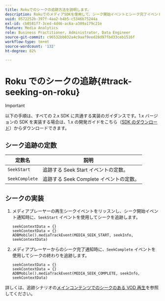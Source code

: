 ```yaml
---
title: Rokuでのシークの追跡方法を説明します。
description: RokuでのメディアSDKを使用して、シーク開始イベントとシーク完了イベントを追跡する方法について説明します。
uuid: 0572252b-397f-4aa2-b4b5-c5346b75244a
exl-id: cb0581f7-3ced-4d46-ac6a-a309a179c21e
feature: Media Analytics
role: Business Practitioner, Administrator, Data Engineer
source-git-commit: c96532bb032a4c9aaf9eed28d97fbd33ceb1516f
workflow-type: tm+mt
source-wordcount: '132'
ht-degree: 82%

---
```


# Roku でのシークの追跡{#track-seeking-on-roku}

>[!IMPORTANT]
>
>以下の手順は、すべての 2.x SDK に共通する実装のガイダンスです。1.x バージョンの SDK を実装する場合は、1.x の開発ガイドをこちら（[SDK のダウンロード](/help/sdk-implement/download-sdks.md)）からダウンロードできます。

## シーク追跡の定数

| 定数名 | 説明     |
|---|---|
| `SeekStart` | 追跡する Seek Start イベントの定数。 |
| `SeekComplete` | 追跡する Seek Complete イベントの定数。 |

## シークの実装

1. メディアプレーヤーの再生シークイベントをリッスンし、シーク開始イベント通知時に、`SeekStart` イベントを使用してシークを追跡します。

   ```
   seekContextData = {}
   seekContextData = {}
   ADBMobile().mediaTrackEvent(MEDIA_SEEK_START, seekInfo, seekContextData)
   ```

1. メディアプレーヤーからのシーク完了通知時に、`SeekComplete` イベントを使用してシークの終わりを追跡します。

   ```
   seekContextData = {}
   seekContextData = {}
   ADBMobile().mediaTrackEvent(MEDIA_SEEK_COMPLETE, seekInfo, seekContextData)
   ```

詳しくは、追跡シナリオの[メインコンテンツでのシークのある VOD 再生](/help/sdk-implement/tracking-scenarios/vod-seeking.md)を参照してください。
